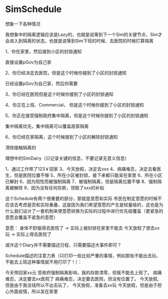 # SimSchedule

想象一下各种情况

我想象中的隔离逻辑应该是Lazy的，也就是说等到下一个Sim的关键节点，Sim才会进入到隔离的状态，也就是说等到Sim下班的时候、去医院的时候打算隔离


1、你在家里，然后接到小区的封锁通知

直接设置pGov为自己家

2、你已经决定去医院，但是这个时候你接到了小区的封锁通知

已经设置pGov为自己家，然后你需要

3、你已经在医院但是这个时候你接到了小区的封锁通知

4、你正在上班、Commercial， 但是这个时候你接到了小区的封锁通知

5、你正在接受强制政府集中隔离，但是这个时候你接到了小区的封锁通知

集中隔离优先，集中隔离可以覆盖居家隔离

6、你已经在家隔离，这个时候接到了小区的解除封锁通知

清除接触隔离的


理想中的SimDairy（只记录关键的信息，不要记录无意义信息）

1、通过工作带了123￥回家
3、今天放假，决定去xxx
4、病痛难忍，决定去看医生，但是医院位置不够
5、所在小区被封锁，接下来都只能呆在家里
6、所在小区已解封
6、因为阳性而被强制隔离
7、被强制隔离，但是隔离位置不够
8、强制隔离被解除
9、因为没有任何存款，领取了xxx的补贴


这个Schedule有两个很重要的部分，那就是意愿和实际
市民在制定意愿的时候不应该去考虑是否和实际重叠，这是因为我们希望意愿的产生是轻量级的，这也是为什么我们设计了一套机制来使意愿转换为实际的过程中进行优先级覆盖（更紧急的意愿会覆盖不紧急的意愿）


意愿：
身体不舒服得去医院了 -> 实际上被封锁在家里不能去
今天放假了想去xx玩 -> 实际上得去医院了

或许这个Diary并不需要描述日程，只需要描述大事件即可？


Schedule描述的注意力表（只打印一些比较严重的事情，例如那些不能出去玩、不能去上班这种事情就不用打印了！）：

今天带回家xx元
受政府强制隔离影响，我的存款清零，但我不能去上班了。
病痛难忍，决定要去xx医院了
病痛难忍，决定要去医院，但没有位置了。
今天放假, 但是由于我没钱所以不出去玩了，
今天放假，准备去xx玩
今天放假，但是由于担心外面疫情，所以呆在家里
